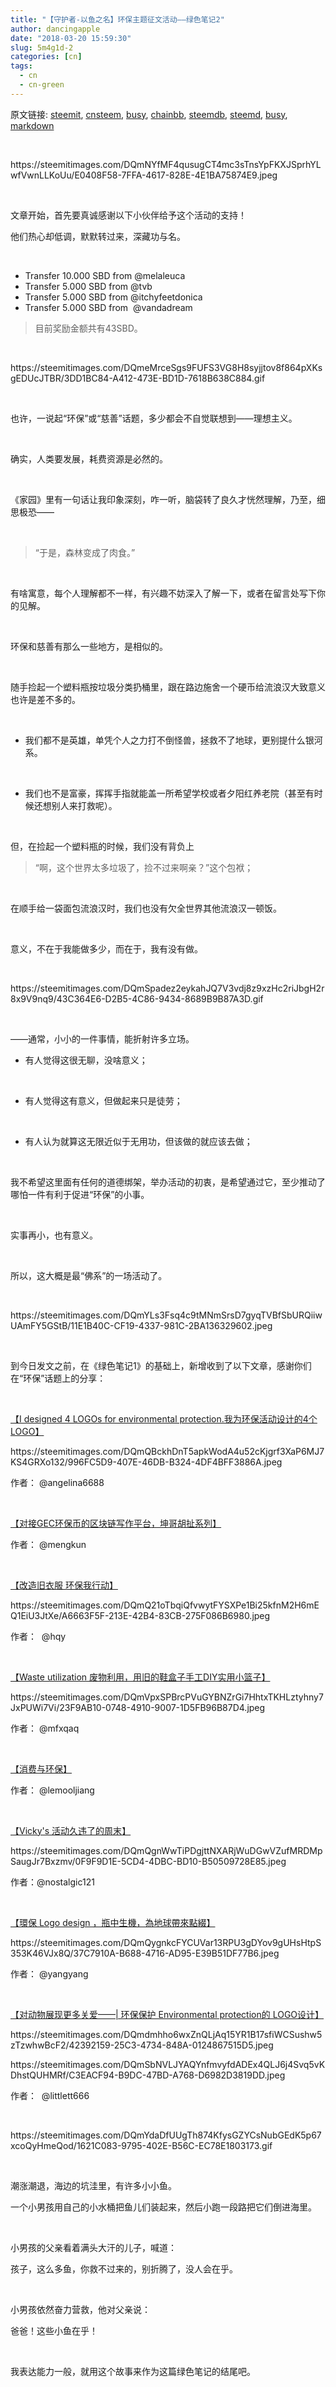 ```yaml
---
title: "【守护者-以鱼之名】环保主题征文活动——绿色笔记2"
author: dancingapple
date: "2018-03-20 15:59:30"
slug: 5m4g1d-2
categories: [cn]
tags: 
  - cn
  - cn-green
---
```


原文链接: [steemit](https://steemit.com), [cnsteem](https://cnsteem.com), [busy](https://busy.org), [chainbb](https://chainbb.com), [steemdb](https://steemdb.com), [steemd](https://steemd.com), [busy](https://busy.org), [markdown](https://raw.githubusercontent.com/pzhaonet/steem_dancingapple/master/content/post/5m4g1d-2.md)

<html>
<p><br></p>
<p>https://steemitimages.com/DQmNYfMF4qusugCT4mc3sTnsYpFKXJSprhYLwfVwnLLKoUu/E0408F58-7FFA-4617-828E-4E1BA75874E9.jpeg</p>
<p><br></p>
<p>文章开始，首先要真诚感谢以下小伙伴给予这个活动的支持！</p>
<p>他们热心却低调，默默转过来，深藏功与名。</p>
<p><br></p>
<ul>
  <li>Transfer 10.000 SBD from @melaleuca</li>
  <li>Transfer 5.000 SBD from @tvb</li>
  <li>Transfer 5.000 SBD from @itchyfeetdonica</li>
  <li>Transfer 5.000 SBD from &nbsp;@vandadream</li>
</ul>
<blockquote>目前奖励金额共有43SBD。</blockquote>
<p><br></p>
<p>https://steemitimages.com/DQmeMrceSgs9FUFS3VG8H8syjjtov8f864pXKsgEDUcJTBR/3DD1BC84-A412-473E-BD1D-7618B638C884.gif</p>
<p><br></p>
<p>也许，一说起“环保”或“慈善”话题，多少都会不自觉联想到——理想主义。</p>
<p><br></p>
<p>确实，人类要发展，耗费资源是必然的。</p>
<p><br></p>
<p>《家园》里有一句话让我印象深刻，咋一听，脑袋转了良久才恍然理解，乃至，细思极恐——</p>
<p><br></p>
<blockquote>“于是，森林变成了肉食。”</blockquote>
<p><br></p>
<p>有啥寓意，每个人理解都不一样，有兴趣不妨深入了解一下，或者在留言处写下你的见解。</p>
<p><br></p>
<p>环保和慈善有那么一些地方，是相似的。</p>
<p><br></p>
<p>随手捡起一个塑料瓶按垃圾分类扔桶里，跟在路边施舍一个硬币给流浪汉大致意义也许是差不多的。</p>
<p><br></p>
<ul>
  <li>我们都不是英雄，单凭个人之力打不倒怪兽，拯救不了地球，更别提什么银河系。</li>
</ul>
<p><br></p>
<ul>
  <li>我们也不是富豪，挥挥手指就能盖一所希望学校或者夕阳红养老院（甚至有时候还想别人来打救呢）。</li>
</ul>
<p><br></p>
<p>但，在捡起一个塑料瓶的时候，我们没有背负上</p>
<blockquote>“啊，这个世界太多垃圾了，捡不过来啊亲？”这个包袱；</blockquote>
<p><br></p>
<p>在顺手给一袋面包流浪汉时，我们也没有欠全世界其他流浪汉一顿饭。</p>
<p><br></p>
<p>意义，不在于我能做多少，而在于，我有没有做。</p>
<p><br></p>
<p>https://steemitimages.com/DQmSpadez2eykahJQ7V3vdj8z9xzHc2riJbgH2r8x9V9nq9/43C364E6-D2B5-4C86-9434-8689B9B87A3D.gif</p>
<p><br></p>
<p>——通常，小小的一件事情，能折射许多立场。</p>
<ul>
  <li>有人觉得这很无聊，没啥意义；</li>
</ul>
<p><br></p>
<ul>
  <li>有人觉得这有意义，但做起来只是徒劳；</li>
</ul>
<p><br></p>
<ul>
  <li>有人认为就算这无限近似于无用功，但该做的就应该去做；</li>
</ul>
<p><br></p>
<p>我不希望这里面有任何的道德绑架，举办活动的初衷，是希望通过它，至少推动了哪怕一件有利于促进“环保”的小事。</p>
<p><br></p>
<p>实事再小，也有意义。</p>
<p><br></p>
<p>所以，这大概是最“佛系”的一场活动了。</p>
<p><br></p>
<p>https://steemitimages.com/DQmYLs3Fsq4c9tMNmSrsD7gyqTVBfSbURQiiwUAmFY5GStB/11E1B40C-CF19-4337-981C-2BA136329602.jpeg</p>
<p><br></p>
<p>到今日发文之前，在《绿色笔记1》的基础上，新增收到了以下文章，感谢你们在“环保”话题上的分享：</p>
<p><br></p>
<p><a href="https://steemit.com/design/@angelina6688/4-logo">【I designed 4 LOGOs for environmental protection.我为环保活动设计的4个LOGO】</a></p>
<p>https://steemitimages.com/DQmQBckhDnT5apkWodA4u52cKjgrf3XaP6MJ7KS4GRXo132/996FC5D9-407E-46DB-B324-4DF4BFF3886A.jpeg</p>
<p>作者： @angelina6688&nbsp;</p>
<p><br></p>
<p><a href="https://steemit.com/cn/@mengkun/gec">【对接GEC环保币的区块链写作平台，坤哥胡扯系列】</a></p>
<p>作者： @mengkun&nbsp;</p>
<p><br></p>
<p><a href="https://steemit.com/cn/@hqy/7r2h6j">【改造旧衣服 环保我行动】</a></p>
<p>https://steemitimages.com/DQmQ21oTbqiQfvwytFYSXPe1Bi25kfnM2H6mEQ1EiU3JtXe/A6663F5F-213E-42B4-83CB-275F086B6980.jpeg</p>
<p>作者： &nbsp;@hqy&nbsp;</p>
<p><br></p>
<p><a href="https://steemit.com/cn/@mfxqaq/waste-utilization-diy">【Waste utilization 废物利用，用旧的鞋盒子手工DIY实用小篮子】</a></p>
<p>https://steemitimages.com/DQmVpxSPBrcPVuGYBNZrGi7HhtxTKHLztyhny7JxPUWi7Vi/23F9AB10-0748-4910-9007-1D5FB96B87D4.jpeg</p>
<p>作者： @mfxqaq</p>
<p><br></p>
<p><a href="https://steemit.com/cn/@lemooljiang/2zn2pc">【消费与环保】</a></p>
<p>作者： @lemooljiang</p>
<p><br></p>
<p><a href="https://steemit.com/beautifulsunday/@nostalgic1212/gy5er-vicky-s">【Vicky's 活动久违了的周末<U+2668><U+FE0F>】</a></p>
<p>https://steemitimages.com/DQmQgnWwTiPDgjttNXARjWuDGwVZufMRDMpSaugJr7Bxzmv/0F9F9D1E-5CD4-4DBC-BD10-B50509728E85.jpeg</p>
<p>作者：@nostalgic121</p>
<p><br></p>
<p><a href="https://steemit.com/cn/@yangyang/logo-design">【環保 Logo design ，瓶中生機，為地球帶來點綴】</a></p>
<p>https://steemitimages.com/DQmQygnkcFYCUVar13RPU3gDYov9gUHsHtpS353K46VJx8Q/37C7910A-B688-4716-AD95-E39B51DF77B6.jpeg</p>
<p>作者： @yangyang</p>
<p><br></p>
<p><a href="https://steemit.com/cn-green/@littlett666/or-environmental-protection-logo">【对动物展现更多关爱——| 环保保护 Environmental protection的 LOGO设计】</a></p>
<p>https://steemitimages.com/DQmdmhho6wxZnQLjAq15YR1B17sfiWCSushw5zTzwhwBcF2/42392159-25C3-4734-848A-0124867515D5.jpeg</p>
<p>https://steemitimages.com/DQmSbNVLJYAQYnfmvyfdADEx4QLJ6j4Svq5vKDhstQUHMRf/C3EACF94-B9DC-47BD-A768-D6982D3819DD.jpeg</p>
<p>作者： &nbsp;@littlett666</p>
<p><br></p>
<p>https://steemitimages.com/DQmYdaDfUUgTh874KfysGZYCsNubGEdK5p67xcoQyHmeQod/1621C083-9795-402E-B56C-EC78E1803173.gif</p>
<p><br></p>
<p>潮涨潮退，海边的坑洼里，有许多小小鱼。</p>
<p>一个小男孩用自己的小水桶把鱼儿们装起来，然后小跑一段路把它们倒进海里。</p>
<p><br></p>
<p>小男孩的父亲看着满头大汗的儿子，喊道：</p>
<p>孩子，这么多鱼，你救不过来的，别折腾了，没人会在乎。</p>
<p><br></p>
<p>小男孩依然奋力营救，他对父亲说：</p>
<p>爸爸！这些小鱼在乎！</p>
<p><br></p>
<p>我表达能力一般，就用这个故事来作为这篇绿色笔记的结尾吧。</p>
<p><br></p>
<p><br></p>
<p><br></p>
<p><br></p>
<p>欢迎回顾活动贴：</p>
<p><br></p>
<p>【守护者—以鱼之名】 环保主题征文活动</p>
<p>https://steemit.com/cn/@dancingapple/23yxzp</p>
<p><br></p>
<p>【守护者-以鱼之名】环保主题征文活动——绿色笔记1</p>
<p><br></p>
<p>https://steemit.com/cn/@dancingapple/1</p>
<p><br></p>
</html>
